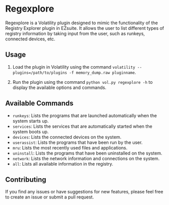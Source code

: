 # Regexplore

Regexplore is a Volatility plugin designed to mimic the functionality of the Registry Explorer plugin in EZsuite. It allows the user to list different types of registry information by taking input from the user, such as runkeys, connected devices, etc.

## Usage

1. Load the plugin in Volatility using the command `volatility --plugins=/path/to/plugins -f memory_dump.raw pluginname`. 

2. Run the plugin using the command `python vol.py regexplore -h` to display the available options and commands.

## Available Commands

- `runkeys`: Lists the programs that are launched automatically when the system starts up.
- `services`: Lists the services that are automatically started when the system boots up.
- `devices`: Lists the connected devices on the system.
- `userassist`: Lists the programs that have been run by the user.
- `mru`: Lists the most recently used files and applications.
- `uninstall`: Lists the programs that have been uninstalled on the system.
- `network`: Lists the network information and connections on the system.
- `all`: Lists all available information in the registry.

## Contributing

If you find any issues or have suggestions for new features, please feel free to create an issue or submit a pull request.
